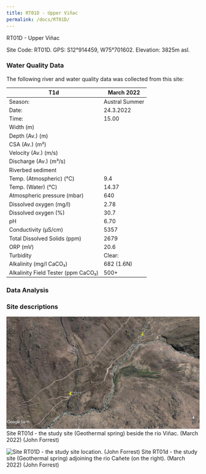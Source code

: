 ```yaml
---
title: RT01D - Upper Viñac
permalink: /docs/RT01D/
---
```

RT01D - Upper Viñac

Site Code: RT01D.  GPS: S12°914459, W75°701602. Elevation:
3825m asl.


### Water Quality Data

The following river and water quality data was collected from this site:

|     T1d                                    |     March 2022        |
|--------------------------------------------|-----------------------|
|     Season:                                |     Austral Summer    |
|     Date:                                  |     24.3.2022         |
|     Time:                                  |     15.00             |
|     Width (m)                              |                       |
|     Depth (Av.) (m)                        |                       |
|     CSA (Av.) (m²)                         |                       |
|     Velocity (Av.) (m/s)                   |                       |
|     Discharge (Av.) (m³/s)                 |                       |
|     Riverbed sediment                      |                       |
|     Temp. (Atmospheric) (°C)               |     9.4               |
|     Temp. (Water) (°C)                     |     14.37             |
|     Atmospheric pressure (mbar)            |     640               |
|     Dissolved oxygen (mg/l)                |     2.78              |
|     Dissolved oxygen (%)                   |     30.7              |
|     pH                                     |     6.70              |
|     Conductivity (µS/cm)                   |     5357              |
|     Total Dissolved Solids (ppm)           |     2679              |
|     ORP (mV)                               |     20.6              |
|     Turbidity                              |     Clear:            |
|     Alkalinity (mg/l CaCO₃)                |     682 (1.6N)        |
|     Alkalinity Field Tester (ppm CaCO₃)    |     500+              |


### Data Analysis




### Site descriptions




![Site RT01D - the study site location. (John Forrest)](/assets/SiteDescriptions/T1/RT1dGeothermalspring.jpg)
Site RT01d - the study site (Geothermal spring) beside the rio Viñac. (March 2022) (John Forrest)


![Site RT01D - the study site location. (John Forrest)](/assets/SiteDescriptions/T1/T1dGeothermalsource.jpg)
Site RT01d - the study site (Geothermal spring) adjoining the rio Cañete (on the right). (March 2022) (John Forrest)


